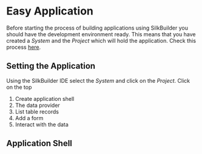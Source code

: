 # Easy Application

Before starting the process of building applications using SilkBuilder you should have the development environment ready. This means that you have created a *System* and the *Project* which will hold the application. Check this process [here](01_development_enviroment.md).

## Setting the Application

Using the SilkBuilder IDE select the *System* and click on the *Project*. Click on the top 

1. Create application shell
2. The data provider
3. List table records
4. Add a form
5. Interact with the data

## Application Shell

